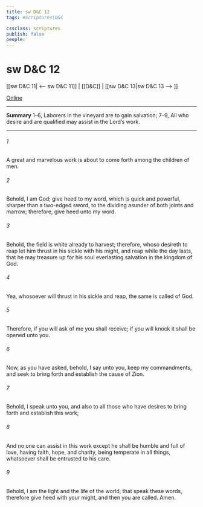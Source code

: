 ```yaml
---
title: sw D&C 12
tags: #Scriptures\D&C

cssclass: scriptures
publish: false
people:
---
```


# sw D&C 12
[[sw D&C 11| <-- sw D&C 11]] | [[D&C]] | [[sw D&C 13|sw D&C 13 --> ]]

[Online](https://churchofjesuschrist.org/study/scriptures/dc-testament/dc/12?lang=eng)

---
__Summary__
1–6, Laborers in the vineyard are to gain salvation; 7–9, All who desire and are qualified may assist in the Lord’s work.

---
###### 1 
A great and marvelous work is about to come forth among the children of men.

###### 2 
Behold, I am God; give heed to my word, which is quick and powerful, sharper than a two-edged sword, to the dividing asunder of both joints and marrow; therefore, give heed unto my word.

###### 3 
Behold, the field is white already to harvest; therefore, whoso desireth to reap let him thrust in his sickle with his might, and reap while the day lasts, that he may treasure up for his soul everlasting salvation in the kingdom of God.

###### 4 
Yea, whosoever will thrust in his sickle and reap, the same is called of God.

###### 5 
Therefore, if you will ask of me you shall receive; if you will knock it shall be opened unto you.

###### 6 
Now, as you have asked, behold, I say unto you, keep my commandments, and seek to bring forth and establish the cause of Zion.

###### 7 
Behold, I speak unto you, and also to all those who have desires to bring forth and establish this work;

###### 8 
And no one can assist in this work except he shall be humble and full of love, having faith, hope, and charity, being temperate in all things, whatsoever shall be entrusted to his care.

###### 9 
Behold, I am the light and the life of the world, that speak these words, therefore give heed with your might, and then you are called. Amen.

